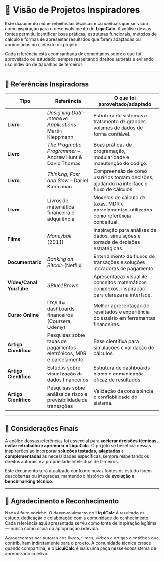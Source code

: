# 📌 Visão de Projetos Inspiradores

Este documento reúne referências técnicas e conceituais que serviram como inspiração para o desenvolvimento do **LiquiCalc**. A análise dessas fontes permitiu identificar boas práticas, estruturas funcionais, métodos de cálculo e formas de apresentar resultados que foram adaptadas ou aprimoradas no contexto do projeto.

Cada referência está acompanhada de comentários sobre o que foi aproveitado ou estudado, sempre respeitando direitos autorais e evitando uso indevido de trabalhos de terceiros.

---

## 🔗 Referências Inspiradoras

| Tipo                    | Referência                                                          | O que foi aproveitado/adaptado                                                                |
| ----------------------- | ------------------------------------------------------------------- | --------------------------------------------------------------------------------------------- |
| **Livro**               | *Designing Data-Intensive Applications* – Martin Kleppmann          | Estrutura de sistemas e tratamento de grandes volumes de dados de forma confiável.            |
| **Livro**               | *The Pragmatic Programmer* – Andrew Hunt & David Thomas             | Boas práticas de programação, modularidade e manutenção de código.                            |
| **Livro**               | *Thinking, Fast and Slow* – Daniel Kahneman                         | Compreensão de como usuários tomam decisões, ajudando na interface e fluxo de cálculos.       |
| **Livro**               | Livros de matemática financeira e adquirência                       | Modelos de cálculo de taxas, MDR e parcelamentos, utilizados como referência conceitual.      |
| **Filme**               | *Moneyball* (2011)                                                  | Inspiração para análises de dados, simulações e tomada de decisões estratégicas.              |
| **Documentário**        | *Banking on Bitcoin* (Netflix)                                      | Entendimento de fluxos de transações e soluções inovadoras de pagamento.                      |
| **Vídeo/Canal YouTube** | *3Blue1Brown*                                                       | Apresentação visual de conceitos matemáticos complexos, inspiração para clareza na interface. |
| **Curso Online**        | UX/UI e dashboards financeiros (Coursera, Udemy)                    | Melhor apresentação de resultados e experiência do usuário em ferramentas financeiras.        |
| **Artigo Científico**   | Pesquisas sobre taxas de pagamentos eletrônicos, MDR e parcelamento | Base científica para simulações e validação de cálculos.                                      |
| **Artigo Científico**   | Estudos sobre visualização de dados financeiros                     | Estrutura de dashboards claros e comunicação eficaz de resultados.                            |
| **Artigo Científico**   | Pesquisas sobre análise de risco e previsibilidade de transações    | Validação da consistência e confiabilidade do sistema.                                        |

---

## 📎 Considerações Finais

A análise dessas referências foi essencial para **acelerar decisões técnicas, evitar retrabalho e aprimorar o LiquiCalc**. O projeto se beneficia dessas inspirações ao incorporar **soluções testadas, adaptadas e complementadas** às necessidades específicas, sempre respeitando os direitos autorais e a propriedade intelectual de terceiros.

Este documento será atualizado conforme novas fontes de estudo forem descobertas ou integradas, mantendo o histórico de **evolução e benchmarking técnico**.

---

## 🙏 Agradecimento e Reconhecimento

Nada é feito sozinho. O desenvolvimento do **LiquiCalc** é resultado de estudo, dedicação e colaboração com a comunidade do conhecimento. Cada referência aqui apresentada serviu como fonte de inspiração legítima — nunca como cópia ou apropriação indevida.

Agradecemos aos autores dos livros, filmes, vídeos e artigos científicos que contribuíram indiretamente para o projeto. A comunidade técnica cresce quando compartilha, e o **LiquiCalc** é mais uma peça nesse ecossistema de aprendizado coletivo.
